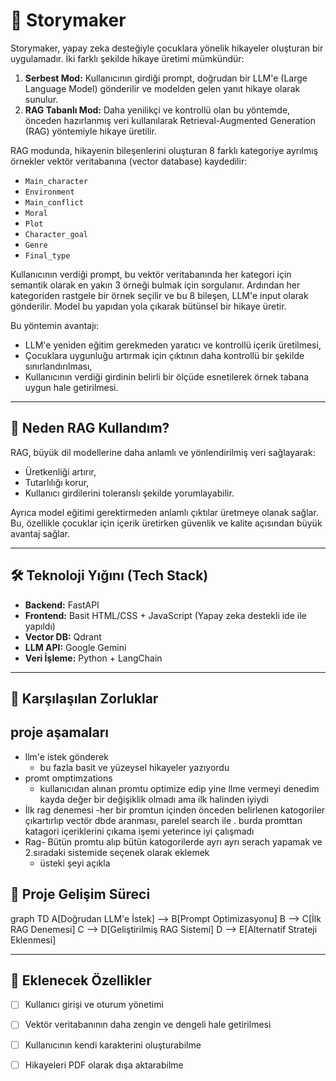 # 📖 Storymaker

Storymaker, yapay zeka desteğiyle çocuklara yönelik hikayeler oluşturan bir uygulamadır. İki farklı şekilde hikaye üretimi mümkündür:

1. **Serbest Mod:** Kullanıcının girdiği prompt, doğrudan bir LLM'e (Large Language Model) gönderilir ve modelden gelen yanıt hikaye olarak sunulur.
2. **RAG Tabanlı Mod:** Daha yenilikçi ve kontrollü olan bu yöntemde, önceden hazırlanmış veri kullanılarak Retrieval-Augmented Generation (RAG) yöntemiyle hikaye üretilir.

RAG modunda, hikayenin bileşenlerini oluşturan 8 farklı kategoriye ayrılmış örnekler vektör veritabanına (vector database) kaydedilir:
- `Main_character`
- `Environment`
- `Main_conflict`
- `Moral`
- `Plot`
- `Character_goal`
- `Genre`
- `Final_type`

Kullanıcının verdiği prompt, bu vektör veritabanında her kategori için semantik olarak en yakın 3 örneği bulmak için sorgulanır. Ardından her kategoriden rastgele bir örnek seçilir ve bu 8 bileşen, LLM'e input olarak gönderilir. Model bu yapıdan yola çıkarak bütünsel bir hikaye üretir.

Bu yöntemin avantajı:
- LLM'e yeniden eğitim gerekmeden yaratıcı ve kontrollü içerik üretilmesi,
- Çocuklara uygunluğu artırmak için çıktının daha kontrollü bir şekilde sınırlandırılması,
- Kullanıcının verdiği girdinin belirli bir ölçüde esnetilerek örnek tabana uygun hale getirilmesi.

---

## 🤖 Neden RAG Kullandım?

RAG, büyük dil modellerine daha anlamlı ve yönlendirilmiş veri sağlayarak:
- Üretkenliği artırır,
- Tutarlılığı korur,
- Kullanıcı girdilerini toleranslı şekilde yorumlayabilir.

Ayrıca model eğitimi gerektirmeden anlamlı çıktılar üretmeye olanak sağlar. Bu, özellikle çocuklar için içerik üretirken güvenlik ve kalite açısından büyük avantaj sağlar.

---

## 🛠️ Teknoloji Yığını (Tech Stack)

- **Backend:** FastAPI
- **Frontend:** Basit HTML/CSS + JavaScript (Yapay zeka destekli ide ile yapıldı)
- **Vector DB:** Qdrant
- **LLM API:** Google Gemini 
- **Veri İşleme:** Python + LangChain

---

## 🧩 Karşılaşılan Zorluklar
## proje aşamaları 
- llm'e istek gönderek
    - bu fazla basit ve yüzeysel hikayeler yazıyordu
- promt omptimzations
    - kullanıcıdan alınan promtu optimize edip yine llme vermeyi denedim kayda değer bir değişiklik olmadı ama ilk halinden iyiydi
- İlk rag denemesi
     -her bir promtun içinden önceden belirlenen katogoriler çıkartırlıp vectör dbde aranması, parelel search ile . burda promttan katagori içeriklerini çıkama işemi yeterince iyi çalışmadı
- Rag- Bütün promtu alıp bütün katogorilerde ayrı ayrı serach yapamak ve 2.sıradaki sistemide seçenek olarak eklemek
    - üsteki şeyi açıkla


## 🚀 Proje Gelişim Süreci

graph TD
    A[Doğrudan LLM'e İstek] --> B[Prompt Optimizasyonu]
    B --> C[İlk RAG Denemesi]
    C --> D[Geliştirilmiş RAG Sistemi]
    D --> E[Alternatif Strateji Eklenmesi]



---

## 🚧 Eklenecek Özellikler

- [ ] Kullanıcı girişi ve oturum yönetimi
- [ ] Vektör veritabanının daha zengin ve dengeli hale getirilmesi
- [ ] Kullanıcının kendi karakterini oluşturabilme
- [ ] Hikayeleri PDF olarak dışa aktarabilme

